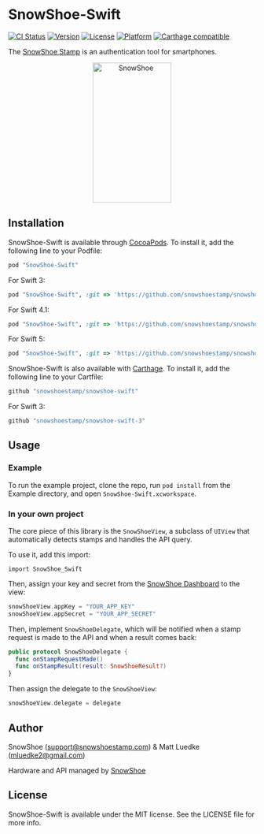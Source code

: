 # SnowShoe-Swift

[![CI Status](http://img.shields.io/travis/mluedke2/snowshoe-swift.svg?style=flat)](https://travis-ci.org/mluedke2/snowshoe-swift)
[![Version](https://img.shields.io/cocoapods/v/SnowShoe-Swift.svg?style=flat)](http://cocoapods.org/pods/SnowShoe-Swift)
[![License](https://img.shields.io/cocoapods/l/SnowShoe-Swift.svg?style=flat)](http://cocoapods.org/pods/SnowShoe-Swift)
[![Platform](https://img.shields.io/cocoapods/p/SnowShoe-Swift.svg?style=flat)](http://cocoapods.org/pods/SnowShoe-Swift)
[![Carthage compatible](https://img.shields.io/badge/Carthage-compatible-4BC51D.svg?style=flat)](https://github.com/Carthage/Carthage)

The [SnowShoe Stamp](http://www.snowshoestamp.com) is an authentication tool for smartphones.

<p align="center" >
  <img src="https://beta.snowshoestamp.com/static/api/img/stamp.gif" alt="SnowShoe" title="SnowShoe" width="160" height="284">
</p>

## Installation

SnowShoe-Swift is available through [CocoaPods](http://cocoapods.org). To install
it, add the following line to your Podfile:

```ruby
pod "SnowShoe-Swift"
```

For Swift 3:

```ruby
pod "SnowShoe-Swift", :git => 'https://github.com/snowshoestamp/snowshoe-swift-3'
```

For Swift 4.1:

```ruby
pod "SnowShoe-Swift", :git => 'https://github.com/snowshoestamp/snowshoe-swift', :branch => 'swift_4'
```

For Swift 5:

```ruby
pod "SnowShoe-Swift", :git => 'https://github.com/snowshoestamp/snowshoe-swift', :branch => 'swift_5'
```

SnowShoe-Swift is also available with [Carthage](https://github.com/Carthage/Carthage). To install it, add the following line to your Cartfile:

```ruby
github "snowshoestamp/snowshoe-swift"
```

For Swift 3:

```ruby
github "snowshoestamp/snowshoe-swift-3"
```

## Usage

### Example

To run the example project, clone the repo, run `pod install` from the Example directory, and open `SnowShoe-Swift.xcworkspace`.

### In your own project

The core piece of this library is the `SnowShoeView`, a subclass of `UIView` that automatically detects stamps and handles the API query.

To use it, add this import:

`import SnowShoe_Swift`

Then, assign your key and secret from the [SnowShoe Dashboard](https://beta.snowshoestamp.com/applications/application/list/) to the view:

```swift
snowShoeView.appKey = "YOUR_APP_KEY"
snowShoeView.appSecret = "YOUR_APP_SECRET"
```

Then, implement `SnowShoeDelegate`, which will be notified when a stamp request is made to the API and when a result comes back:

```swift
public protocol SnowShoeDelegate {
  func onStampRequestMade()
  func onStampResult(result: SnowShoeResult?)
}
```

Then assign the delegate to the `SnowShoeView`:

```swift
snowShoeView.delegate = delegate
```

## Author

SnowShoe (support@snowshoestamp.com) & Matt Luedke (mluedke2@gmail.com)

Hardware and API managed by [SnowShoe](http://snowshoestamp.com/)

## License

SnowShoe-Swift is available under the MIT license. See the LICENSE file for more info.
